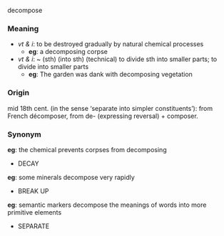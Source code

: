 decompose
### Meaning
+ _vt & i_: to be destroyed gradually by natural chemical processes
	+ __eg__: a decomposing corpse
+ _vt & i_: ~ (sth) (into sth) (technical) to divide sth into smaller parts; to divide into smaller parts
	+ __eg__: The garden was dank with decomposing vegetation

### Origin

mid 18th cent. (in the sense ‘separate into simpler constituents’): from French décomposer, from de- (expressing reversal) + composer.

### Synonym

__eg__: the chemical prevents corpses from decomposing

+ DECAY

__eg__: some minerals decompose very rapidly

+ BREAK UP

__eg__: semantic markers decompose the meanings of words into more primitive elements

+ SEPARATE


